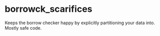 # borrowck_scarifices
Keeps the borrow checker happy by explicitly partitioning your data into. Mostly safe code.
